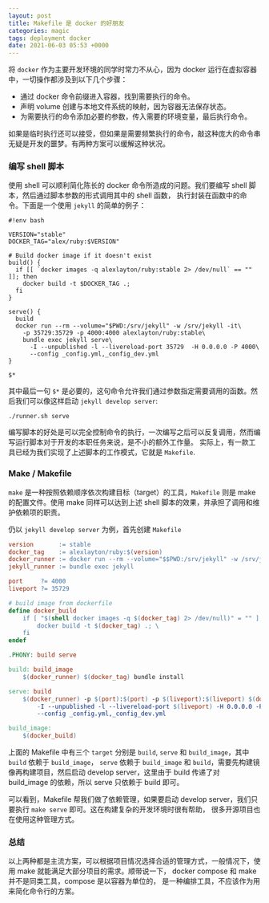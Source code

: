```yaml
---
layout: post
title: Makefile 是 docker 的好朋友
categories: magic
tags: deployment docker
date: 2021-06-03 05:53 +0000
---
```

将 `docker` 作为主要开发环境的同学时常力不从心，因为 docker 运行在虚拟容器中，一切操作都涉及到以下几个步骤：

- 通过 docker 命令前缀进入容器，找到需要执行的命令。
- 声明 volume 创建与本地文件系统的映射，因为容器无法保存状态。
- 为需要执行的命令添加必要的参数，传入需要的环境变量，最后执行命令。

如果是临时执行还可以接受，但如果是需要频繁执行的命令，敲这种庞大的命令串无疑是开发的噩梦。有两种方案可以缓解这种状况。

### 编写 shell 脚本
使用 shell 可以顺利简化陈长的 docker 命令所造成的问题。我们要编写 shell 脚本，然后通过脚本参数的形式调用其中的 shell 函数，
执行封装在函数中的命令。下面是一个使用 `jekyll` 的简单的例子：
```shell
#!env bash

VERSION="stable"
DOCKER_TAG="alex/ruby:$VERSION"

# Build docker image if it doesn't exist
build() {
  if [[ `docker images -q alexlayton/ruby:stable 2> /dev/null` == "" ]]; then
    docker build -t $DOCKER_TAG .;
  fi
}

serve() {
  build
  docker run --rm --volume="$PWD:/srv/jekyll" -w /srv/jekyll -it\
    -p 35729:35729 -p 4000:4000 alexlayton/ruby:stable\
    bundle exec jekyll serve\
      -I --unpublished -l --livereload-port 35729  -H 0.0.0.0 -P 4000\
      --config _config.yml,_config_dev.yml
}

$*
```

其中最后一句 `$*` 是必要的，这句命令允许我们通过参数指定需要调用的函数。然后我们可以像这样启动 `jekyll develop server`:
```shell
./runner.sh serve
```

编写脚本的好处是可以完全控制命令的执行，一次编写之后可以反复调用，然而编写运行脚本对于开发的本职任务来说，是不小的额外工作量。
实际上，有一款工具已经为我们实现了上述脚本的工作模式，它就是 `Makefile`.

### Make / Makefile
`make` 是一种按照依赖顺序依次构建目标（target）的工具，`Makefile` 则是 make 的配置文件。使用 make 同样可以达到上述 shell
脚本的效果，并承担了调用和维护依赖项的职责。

仍以 `jekyll develop server` 为例，首先创建 `Makefile`
```makefile
version       := stable
docker_tag    := alexlayton/ruby:$(version)
docker_runner := docker run --rm --volume="$$PWD:/srv/jekyll" -w /srv/jekyll -it
jekyll_runner := bundle exec jekyll

port     ?= 4000
liveport ?= 35729

# build image from dockerfile
define docker_build
    if [ "$(shell docker images -q $(docker_tag) 2> /dev/null)" = "" ]; then \
        docker build -t $(docker_tag) .; \
    fi
endef

.PHONY: build serve

build: build_image
	$(docker_runner) $(docker_tag) bundle install

serve: build
	$(docker_runner) -p $(port):$(port) -p $(liveport):$(liveport) $(docker_tag) $(jekyll_runner) serve \
		-I --unpublished -l --livereload-port $(liveport) -H 0.0.0.0 -P $(port)\
		--config _config.yml,_config_dev.yml

build_image:
	$(docker_build)
```

上面的 Makefile 中有三个 `target` 分别是 `build`, `serve` 和 `build_image`，其中 `build` 依赖于 `build_image`，
`serve` 依赖于 `build_image` 和 `build`，需要先构建镜像再构建项目，然后启动 develop server，这里由于 build 传递了对
build_image 的依赖，所以 serve 只依赖于 build 即可。

可以看到，Makefile 帮我们做了依赖管理，如果要启动 develop server，我们只要执行 `make serve` 即可。这在构建复杂的开发环境时很有帮助，
很多开源项目也在使用这种管理方式。

### 总结
以上两种都是主流方案，可以根据项目情况选择合适的管理方式，一般情况下，使用 make 就能满足大部分项目的需求。顺带说一下，
docker compose 和 make 并不是同类工具，compose 是以容器为单位的， 是一种编排工具，不应该作为用来简化命令行的方案。
